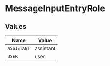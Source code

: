 # MessageInputEntryRole


## Values

| Name        | Value       |
| ----------- | ----------- |
| `ASSISTANT` | assistant   |
| `USER`      | user        |